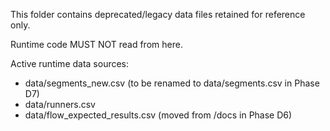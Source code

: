 This folder contains deprecated/legacy data files retained for reference only.

Runtime code MUST NOT read from here.

Active runtime data sources:
- data/segments_new.csv (to be renamed to data/segments.csv in Phase D7)
- data/runners.csv
- data/flow_expected_results.csv (moved from /docs in Phase D6)
